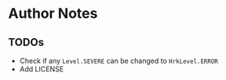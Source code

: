 # Author Notes

## TODOs

- Check if any `Level.SEVERE` can be changed to `HrkLevel.ERROR`
- Add LICENSE
